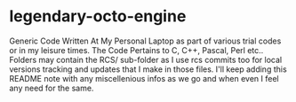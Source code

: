 # legendary-octo-engine
Generic Code Written At My Personal Laptop as part of various trial codes or in my leisure times.
The Code Pertains to C, C++, Pascal, Perl etc.. 
Folders may contain the RCS/ sub-folder as I use rcs commits too for local versions tracking and updates that I make in those files. 
I'll keep adding this README note with any miscellenious infos as we go and when even I feel any need for the same.
